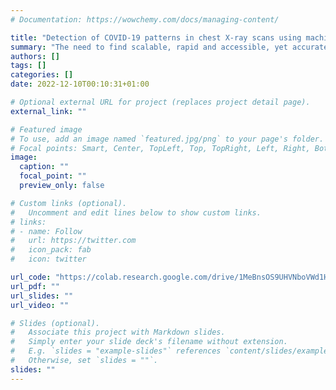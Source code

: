 ```yaml
---
# Documentation: https://wowchemy.com/docs/managing-content/

title: "Detection of COVID-19 patterns in chest X-ray scans using machine learning"
summary: "The need to find scalable, rapid and accessible, yet accurate, methods of diagnosis is crucial for fighting pandemics. The COVID-19 infected patients may represent on chest X-ray images with a pattern that is only barely characteristic for the human eye, Accordingly; machine learning can play a critical role in automating patterns recognition faster, and more precise. The model trained on a pre-classified database of X-ray images from COVID-19, Pneumonia, and healthy patients. The model is designed using Convolutional Neural networks, with ResNet architecture, and transfer learning by pre-trained the model on ImageNet. It is been trained to recognize the patterns of the three classes (COVID-19, non-COVID-19 Pneumonia, or Normal) from 3429 X-ray samples, and its out-of-distribution performance examined using 378 X-ray images of different patient, succeeded in classifying the predicted class correctly by accumulated accuracy of (~92%)."
authors: []
tags: []
categories: []
date: 2022-12-10T00:10:31+01:00

# Optional external URL for project (replaces project detail page).
external_link: ""

# Featured image
# To use, add an image named `featured.jpg/png` to your page's folder.
# Focal points: Smart, Center, TopLeft, Top, TopRight, Left, Right, BottomLeft, Bottom, BottomRight.
image:
  caption: ""
  focal_point: ""
  preview_only: false

# Custom links (optional).
#   Uncomment and edit lines below to show custom links.
# links:
# - name: Follow
#   url: https://twitter.com
#   icon_pack: fab
#   icon: twitter

url_code: "https://colab.research.google.com/drive/1MeBnsOS9UHVNboVWd1H8JxwqeZEFNAll?usp=sharing"
url_pdf: ""
url_slides: ""
url_video: ""

# Slides (optional).
#   Associate this project with Markdown slides.
#   Simply enter your slide deck's filename without extension.
#   E.g. `slides = "example-slides"` references `content/slides/example-slides.md`.
#   Otherwise, set `slides = ""`.
slides: ""
---
```

